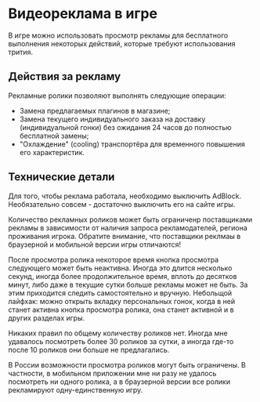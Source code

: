 # Видеореклама в игре

В игре можно использовать просмотр рекламы для бесплатного выполнения некоторых действий, которые
требуют использования трития.

## Действия за рекламу

Рекламные ролики позволяют выполнять следующие операции:

* Замена предлагаемых плагинов в магазине;
* Замена текущего индивидуального заказа на доставку (индивидуальной гонки) без ожидания 24 часов до
полностью бесплатной замены;
* "Охлаждение" (cooling) транспортёра для временного повышения его характеристик.

## Технические детали

Для того, чтобы реклама работала, необходимо выключить AdBlock. Необязательно совсем - достаточно
выключить его на сайте игры.

Количество рекламных роликов может быть ограниченр поставщиками рекламы в зависимости от наличия
запроса рекламодателей, региона проживания игрока. Обратите внимание, что поставщики реклмаы в
браузерной и мобильной версии игры отличаются!

После просмотра ролика некоторое время кнопка просмотра следующего может быть неактивна. Иногда
это длится несколько секунд, иногда более продолжительное время, вплоть до десятков минут, либо
даже в текущие сутки больше рекламы может не быть. За этим приходится следить самостоятельно и
вручную. Небольщой лайфхак: можно открыть вкладку персональных гонок, когда в ней станет активна
кнопка просмотра ролика, она станет активной и в других разделах игры.

Никаких правил по общему количеству роликов нет. Иногда мне удавалось посмотреть более 30 роликов
за сутки, а иногда где-то после 10 роликов они больше не предлагались.

В России возможности просмотра роликов могут быть ограничены. В частности, в мобильном приложении
мне ни разу не удалось посмотреть ни одного ролика, а в браузерной версии все ролики рекламируют
одну-единственную игру.
